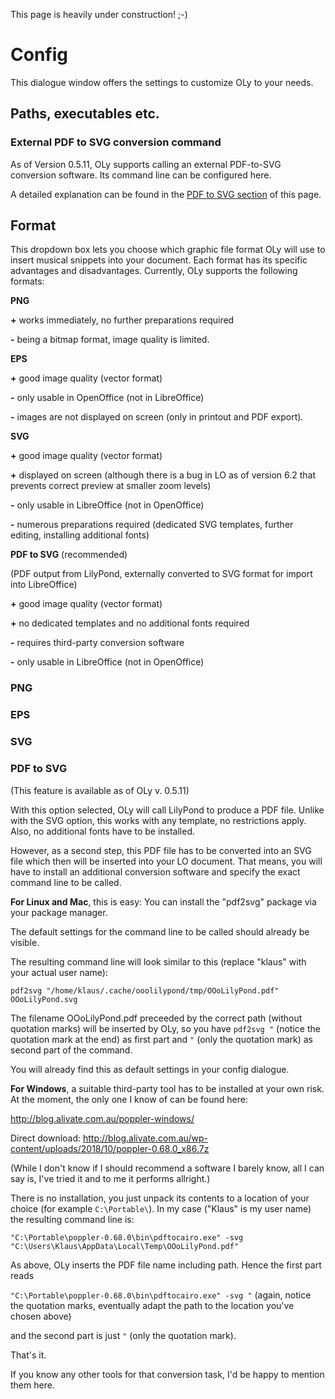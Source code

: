 This page is heavily under construction!  ;-)

# Config

This dialogue window offers the settings to customize OLy to your needs.

## Paths, executables etc.

### External PDF to SVG conversion command

As of Version 0.5.11, OLy supports calling an external PDF-to-SVG conversion software. Its command line can be configured here. 

A detailed explanation can be found in the [PDF to SVG section](https://github.com/openlilylib/LO-ly/wiki/Config#pdf-to-svg) of this page. 

## Format

This dropdown box lets you choose which graphic file format OLy will use to insert musical snippets into your document. 
Each format has its specific advantages and disadvantages. 
Currently, OLy supports the following formats: 

**PNG**

**+** works immediately, no further preparations required

**-**  being a bitmap format, image quality is limited. 

**EPS**

**+** good image quality (vector format)

**-**  only usable in OpenOffice (not in LibreOffice)

**-**  images are not displayed on screen (only in printout and PDF export).

**SVG**

**+** good image quality (vector format)

**+** displayed on screen (although there is a bug in LO as of version 6.2 that prevents correct preview at smaller zoom levels)

**-**  only usable in LibreOffice (not in OpenOffice)

**-**  numerous preparations required (dedicated SVG templates, further editing, installing additional fonts)

**PDF to SVG** (recommended)

(PDF output from LilyPond, externally converted to SVG format for import into LibreOffice)

**+** good image quality (vector format)

**+** no dedicated templates and no additional fonts required

**-**  requires third-party conversion software

**-**  only usable in LibreOffice (not in OpenOffice)

### PNG

### EPS

### SVG

### PDF to SVG
(This feature is available as of OLy v. 0.5.11)

With this option selected, OLy will call LilyPond to produce a PDF file. 
Unlike with the SVG option, this works with any template, no restrictions apply. 
Also, no additional fonts have to be installed. 

However, as a second step, this PDF file has to be converted into an SVG file which then will be inserted into your LO document. 
That means, you will have to install an additional conversion software and specify the exact command line to be called. 

**For Linux and Mac**, this is easy: You can install the "pdf2svg" package via your package manager. 

The default settings for the command line to be called should already be visible. 

The resulting command line will look similar to this (replace "klaus" with your actual user name): 

`pdf2svg "/home/klaus/.cache/ooolilypond/tmp/OOoLilyPond.pdf" OOoLilyPond.svg`

The filename OOoLilyPond.pdf preceeded by the correct path (without quotation marks) will be inserted by OLy, so you have
`pdf2svg "`
(notice the quotation mark at the end) as first part and
`"`
(only the quotation mark)
as second part of the command. 

You will already find this as default settings in your config dialogue.

**For Windows**, a suitable third-party tool has to be installed at your own risk. 
At the moment, the only one I know of can be found here: 

http://blog.alivate.com.au/poppler-windows/

Direct download: http://blog.alivate.com.au/wp-content/uploads/2018/10/poppler-0.68.0_x86.7z

(While I don't know if I should recommend a software I barely know, all I can say is, I've tried it and to me it performs allright.) 

There is no installation, you just unpack its contents to a location of your choice (for example `C:\Portable\`).
In my case ("Klaus" is my user name) the resulting command line is:

`"C:\Portable\poppler-0.68.0\bin\pdftocairo.exe" -svg "C:\Users\Klaus\AppData\Local\Temp\OOoLilyPond.pdf"`

As above, OLy inserts the PDF file name including path. 
Hence the first part reads

`"C:\Portable\poppler-0.68.0\bin\pdftocairo.exe" -svg "`
(again, notice the quotation marks, eventually adapt the path to the location you've chosen above)

and the second part is just 
`"`
(only the quotation mark).

That's it. 

If you know any other tools for that conversion task, I'd be happy to mention them here. 